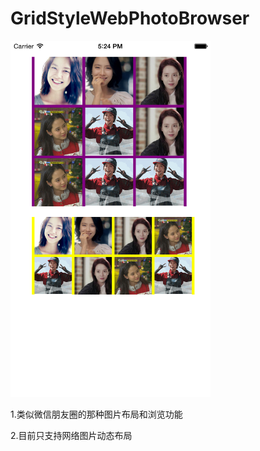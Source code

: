 # GridStyleWebPhotoBrowser


<img alt="ScreenShot" src="https://github.com/howeguo/GridStyleWebPhotoBrowser/blob/master/GridStyleWebPhotoBrowser/Screen.png?raw=true" width="320px"/>

1.类似微信朋友圈的那种图片布局和浏览功能

2.目前只支持网络图片动态布局
